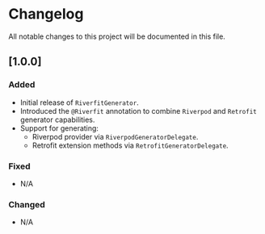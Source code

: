 # Changelog

All notable changes to this project will be documented in this file.

## [1.0.0]

### Added
- Initial release of `RiverfitGenerator`.
- Introduced the `@Riverfit` annotation to combine `Riverpod` and `Retrofit` generator capabilities.
- Support for generating:
  - Riverpod provider via `RiverpodGeneratorDelegate`.
  - Retrofit extension methods via `RetrofitGeneratorDelegate`.

### Fixed
- N/A

### Changed
- N/A

